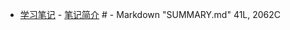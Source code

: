 
- [学习笔记](book/README.md)
        - [笔记简介](book/introduce.md)
        # - Markdown
"SUMMARY.md" 41L, 2062C